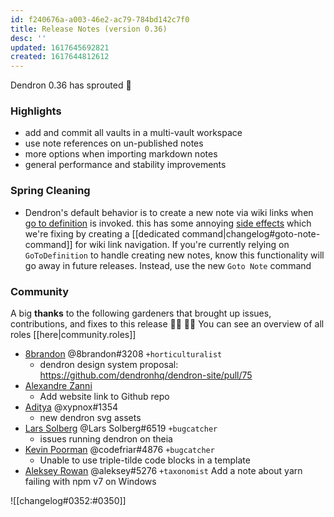 ```yaml
---
id: f240676a-a003-46e2-ac79-784bd142c7f0
title: Release Notes (version 0.36)
desc: ''
updated: 1617645692821
created: 1617644812612
---
```


Dendron 0.36 has sprouted  🌱

### Highlights
- add and commit all vaults in a multi-vault workspace
- use note references on un-published notes
- more options when importing markdown notes
- general performance and stability improvements

### Spring Cleaning
- Dendron's default behavior is to create a new note via wiki links when [go to definition](https://tomassetti.me/go-to-definition-in-the-language-server-protocol/) is invoked. this has some annoying [side effects](https://github.com/dendronhq/dendron/issues/564) which we're fixing by creating a [[dedicated command|changelog#goto-note-command]] for wiki link navigation. If you're currently relying on `GoToDefinition` to handle creating new notes, know this functionality will go away in future releases. Instead, use the new `Goto Note` command

### Community

A big **thanks** to the following gardeners that brought up issues, contributions, and fixes to this release :man_farmer: :woman_farmer: 
You can see an overview of all roles [[here|community.roles]]

- [8brandon](https://github.com/8brandon) @8brandon#3208  `+horticulturalist`
  - dendron design system proposal: https://github.com/dendronhq/dendron-site/pull/75
- [Alexandre Zanni](https://github.com/noraj)
  - Add website link to Github repo
- [Aditya](https://github.com/xypnox) @xypnox#1354 
  - new dendron svg assets
- [Lars Solberg](https://github.com/xeor) @Lars Solberg#6519  `+bugcatcher`
  - issues running dendron on theia
- [Kevin Poorman](https://github.com/codefriar) @codefriar#4876  `+bugcatcher`
  - Unable to use triple-tilde code blocks in a template
- [Aleksey Rowan](https://github.com/aleksey-rowan) @aleksey#5276 `+taxonomist`
Add a note about yarn failing with npm v7 on Windows

![[changelog#0352:#0350]]
